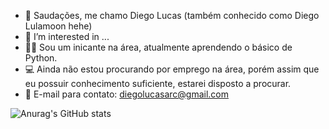 - 👋 Saudações, me chamo Diego Lucas (também conhecido como Diego Lulamoon hehe)
- 👀 I’m interested in ...
- 🧑‍🎓 Sou um inicante na área, atualmente aprendendo o básico de Python.
- 💻 Ainda não estou procurando por emprego na área, porém assim que eu possuir conhecimento suficiente, estarei disposto a procurar.
- 📧 E-mail para contato: diegolucasarc@gmail.com


![Anurag's GitHub stats](https://github-readme-stats.vercel.app/api?username=DiegoLulamoon&show_icons=true&theme=synthwave)




<!---
DiegoLulamoon/DiegoLulamoon is a ✨ special ✨ repository because its `README.md` (this file) appears on your GitHub profile.
You can click the Preview link to take a look at your changes.
--->
